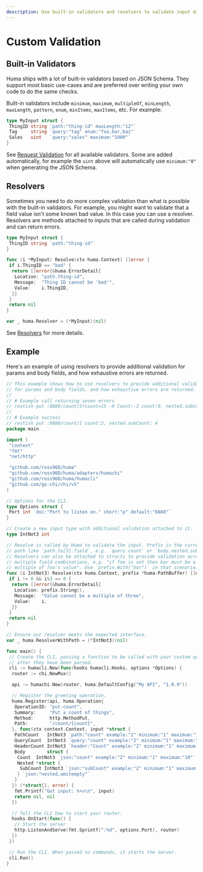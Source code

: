 ```yaml
---
description: Use built-in validators and resolvers to validate input data with whatever rules you need.
---
```


# Custom Validation

## Built-in Validators

Huma ships with a lot of built-in validators based on JSON Schema. They support most basic use-cases and are preferred over writing your own code to do the same checks.

Built-in validators include `minimum`, `maximum`, `multipleOf`, `minLength`, `maxLength`, `pattern`, `enum`, `minItems`, `maxItems`, etc. For example:

```go title="code.go"
type MyInput struct {
 ThingID string `path:"thing-id" maxLength:"12"`
 Tag     string `query:"tag" enum:"foo,bar,baz"`
 Sales   uint   `query:"sales" maximum:"1000"`
}
```

See [Request Validation](../features/request-validation.md) for all available validators. Some are added automatically, for example the `uint` above will automatically use `minimum:"0"` when generating the JSON Schema.

## Resolvers

Sometimes you need to do more complex validation than what is possible with the built-in validators. For example, you might want to validate that a field value isn't some known bad value. In this case you can use a resolver. Resolvers are methods attached to inputs that are called during validation and can return errors.

```go title="code.go"
type MyInput struct {
 ThingID string `path:"thing-id"`
}

func (i *MyInput) Resolve(ctx huma.Context) []error {
 if i.ThingID == "bad" {
  return []error{&huma.ErrorDetail{
   Location: "path.thing-id",
   Message:  "Thing ID cannot be 'bad'",
   Value:    i.ThingID,
  }}
 }
 return nil
}

var _ huma.Resolver = (*MyInput)(nil)
```

See [Resolvers](../features/request-resolvers.md) for more details.

## Example

Here's an example of using resolvers to provide additional validation for params and body fields, and how exhaustive errors are returned.

```go title="code.go" linenums="1"
// This example shows how to use resolvers to provide additional validation
// for params and body fields, and how exhaustive errors are returned.
//
// # Example call returning seven errors
// restish put :8888/count/3?count=15 -H Count:-3 count:9, nested.subCount: 6
//
// # Example success
// restish put :8888/count/1 count:2, nested.subCount: 4
package main

import (
 "context"
 "fmt"
 "net/http"

 "github.com/ross96D/huma"
 "github.com/ross96D/huma/adapters/humachi"
 "github.com/ross96D/huma/humacli"
 "github.com/go-chi/chi/v5"
)

// Options for the CLI.
type Options struct {
 Port int `doc:"Port to listen on." short:"p" default:"8888"`
}

// Create a new input type with additional validation attached to it.
type IntNot3 int

// Resolve is called by Huma to validate the input. Prefix is the current
// path like `path.to[3].field`, e.g. `query.count` or `body.nested.subCount`.
// Resolvers can also be attached to structs to provide validation across
// multiple field combinations, e.g. "if foo is set then bar must be a
// multiple of foo's value". Use `prefix.With("bar")` in that scenario.
func (i IntNot3) Resolve(ctx huma.Context, prefix *huma.PathBuffer) []error {
 if i != 0 && i%3 == 0 {
  return []error{&huma.ErrorDetail{
   Location: prefix.String(),
   Message:  "Value cannot be a multiple of three",
   Value:    i,
  }}
 }
 return nil
}

// Ensure our resolver meets the expected interface.
var _ huma.ResolverWithPath = (*IntNot3)(nil)

func main() {
 // Create the CLI, passing a function to be called with your custom options
 // after they have been parsed.
 cli := humacli.New(func(hooks humacli.Hooks, options *Options) {
  router := chi.NewMux()

  api := humachi.New(router, huma.DefaultConfig("My API", "1.0.0"))

  // Register the greeting operation.
  huma.Register(api, huma.Operation{
   OperationID: "put-count",
   Summary:     "Put a count of things",
   Method:      http.MethodPut,
   Path:        "/count/{count}",
  }, func(ctx context.Context, input *struct {
   PathCount   IntNot3 `path:"count" example:"2" minimum:"1" maximum:"10"`
   QueryCount  IntNot3 `query:"count" example:"2" minimum:"1" maximum:"10"`
   HeaderCount IntNot3 `header:"Count" example:"2" minimum:"1" maximum:"10"`
   Body        struct {
    Count  IntNot3 `json:"count" example:"2" minimum:"1" maximum:"10"`
    Nested *struct {
     SubCount IntNot3 `json:"subCount" example:"2" minimum:"1" maximum:"10"`
    } `json:"nested,omitempty"`
   }
  }) (*struct{}, error) {
   fmt.Printf("Got input: %+v\n", input)
   return nil, nil
  })

  // Tell the CLI how to start your router.
  hooks.OnStart(func() {
   // Start the server
   http.ListenAndServe(fmt.Sprintf(":%d", options.Port), router)
  })
 })

 // Run the CLI. When passed no commands, it starts the server.
 cli.Run()
}
```
